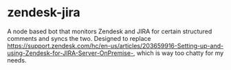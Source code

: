 # zendesk-jira
A node based bot that monitors Zendesk and JIRA for certain structured comments and syncs the two.  Designed to replace https://support.zendesk.com/hc/en-us/articles/203659916-Setting-up-and-using-Zendesk-for-JIRA-Server-OnPremise-, which is way too chatty for my needs.
